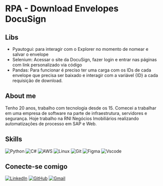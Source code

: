 # RPA - Download Envelopes DocuSign
## Libs
- Pyautogui: para interagir com o Explorer no momento de nomear e salvar o envelope
- Selenium: Acessar o site da DocuSign, fazer login e entrar nas páginas com link personalizado via código
- Pandas: Para funcionar é preciso ter uma carga com os IDs de cada envelope que precisa ser baixado e interagir com a variável {ID} a cada requisição de download.

## About me
Tenho 20 anos, trabalho com tecnologia desde os 15. Comecei a trabalhar em uma empresa de software na parte de infraestrutura, servidores e segurança. Hoje trabalho na RNI Negócios Imobiliários realizando automatizações de processo em SAP e Web.

## Skills
![Python](https://img.shields.io/badge/python-3670A0?style=for-the-badge&logo=python&logoColor=ffdd54)
![C#](https://img.shields.io/badge/C%23-239120?style=for-the-badge&logo=c-sharp&logoColor=white)
![AWS](https://img.shields.io/badge/AWS-000.svg?style=for-the-badge&logo=amazon-aws&logoColor=white)
![Linux](https://img.shields.io/badge/Linux-000?style=for-the-badge&logo=linux&logoColor=FCC624)
![Git](https://img.shields.io/badge/GIT-E44C30?style=for-the-badge&logo=git&logoColor=white)
![Figma](https://img.shields.io/badge/Figma-696969?style=for-the-badge&logo=figma&logoColor=figma)
![Vscode](https://img.shields.io/badge/Vscode-007ACC?style=for-the-badge&logo=visual-studio-code&logoColor=white)

## Conecte-se comigo
[![LinkedIn](https://img.shields.io/badge/LinkedIn-0077B5?style=for-the-badge&logo=linkedin&logoColor=white)](https://www.linkedin.com/in/cauangregui/)
[![GitHub](https://img.shields.io/badge/GitHub-100000?style=for-the-badge&logo=github&logoColor=white)](https://github.com/cauangregui04)
[![Gmail](https://img.shields.io/badge/Gmail-333333?style=for-the-badge&logo=gmail&logoColor=red)](mailto:cauangreghi@gmail.com)
